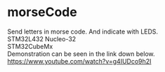# morseCode
Send letters in morse code. And indicate with LEDS.<br />
STM32L432 Nucleo-32 <br />
STM32CubeMx <br />
Demonstration can be seen in the link down below. <br />
https://www.youtube.com/watch?v=g4IUDco9h2I<br />
